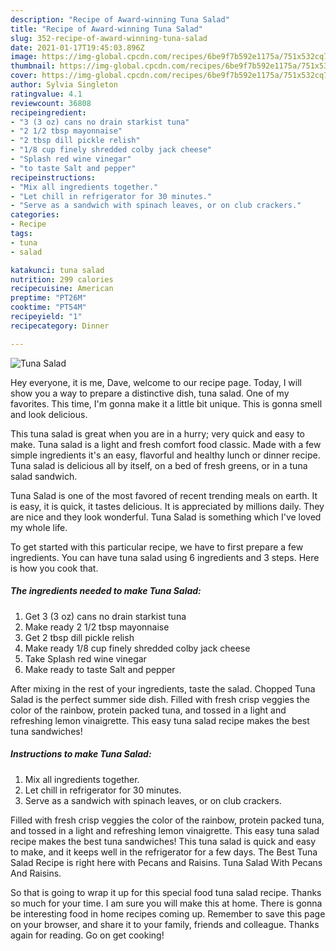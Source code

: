 ```yaml
---
description: "Recipe of Award-winning Tuna Salad"
title: "Recipe of Award-winning Tuna Salad"
slug: 352-recipe-of-award-winning-tuna-salad
date: 2021-01-17T19:45:03.896Z
image: https://img-global.cpcdn.com/recipes/6be9f7b592e1175a/751x532cq70/tuna-salad-recipe-main-photo.jpg
thumbnail: https://img-global.cpcdn.com/recipes/6be9f7b592e1175a/751x532cq70/tuna-salad-recipe-main-photo.jpg
cover: https://img-global.cpcdn.com/recipes/6be9f7b592e1175a/751x532cq70/tuna-salad-recipe-main-photo.jpg
author: Sylvia Singleton
ratingvalue: 4.1
reviewcount: 36808
recipeingredient:
- "3 (3 oz) cans no drain starkist tuna"
- "2 1/2 tbsp mayonnaise"
- "2 tbsp dill pickle relish"
- "1/8 cup finely shredded colby jack cheese"
- "Splash red wine vinegar"
- "to taste Salt and pepper"
recipeinstructions:
- "Mix all ingredients together."
- "Let chill in refrigerator for 30 minutes."
- "Serve as a sandwich with spinach leaves, or on club crackers."
categories:
- Recipe
tags:
- tuna
- salad

katakunci: tuna salad 
nutrition: 299 calories
recipecuisine: American
preptime: "PT26M"
cooktime: "PT54M"
recipeyield: "1"
recipecategory: Dinner

---
```



![Tuna Salad](https://img-global.cpcdn.com/recipes/6be9f7b592e1175a/751x532cq70/tuna-salad-recipe-main-photo.jpg)

Hey everyone, it is me, Dave, welcome to our recipe page. Today, I will show you a way to prepare a distinctive dish, tuna salad. One of my favorites. This time, I'm gonna make it a little bit unique. This is gonna smell and look delicious.

This tuna salad is great when you are in a hurry; very quick and easy to make. Tuna salad is a light and fresh comfort food classic. Made with a few simple ingredients it&#39;s an easy, flavorful and healthy lunch or dinner recipe. Tuna salad is delicious all by itself, on a bed of fresh greens, or in a tuna salad sandwich.

Tuna Salad is one of the most favored of recent trending meals on earth. It is easy, it is quick, it tastes delicious. It is appreciated by millions daily. They are nice and they look wonderful. Tuna Salad is something which I've loved my whole life.


To get started with this particular recipe, we have to first prepare a few ingredients. You can have tuna salad using 6 ingredients and 3 steps. Here is how you cook that.

<!--inarticleads1-->

##### The ingredients needed to make Tuna Salad:

1. Get 3 (3 oz) cans no drain starkist tuna
1. Make ready 2 1/2 tbsp mayonnaise
1. Get 2 tbsp dill pickle relish
1. Make ready 1/8 cup finely shredded colby jack cheese
1. Take Splash red wine vinegar
1. Make ready to taste Salt and pepper


After mixing in the rest of your ingredients, taste the salad. Chopped Tuna Salad is the perfect summer side dish. Filled with fresh crisp veggies the color of the rainbow, protein packed tuna, and tossed in a light and refreshing lemon vinaigrette. This easy tuna salad recipe makes the best tuna sandwiches! 

<!--inarticleads2-->

##### Instructions to make Tuna Salad:

1. Mix all ingredients together.
1. Let chill in refrigerator for 30 minutes.
1. Serve as a sandwich with spinach leaves, or on club crackers.


Filled with fresh crisp veggies the color of the rainbow, protein packed tuna, and tossed in a light and refreshing lemon vinaigrette. This easy tuna salad recipe makes the best tuna sandwiches! This tuna salad is quick and easy to make, and it keeps well in the refrigerator for a few days. The Best Tuna Salad Recipe is right here with Pecans and Raisins. Tuna Salad With Pecans And Raisins. 

So that is going to wrap it up for this special food tuna salad recipe. Thanks so much for your time. I am sure you will make this at home. There is gonna be interesting food in home recipes coming up. Remember to save this page on your browser, and share it to your family, friends and colleague. Thanks again for reading. Go on get cooking!
